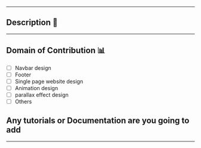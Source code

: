 <hr>

## Description 📜

<!-- Please describe the issue in brief. -->

<hr>

## Domain of Contribution 📊

- [ ] Navbar design
- [ ] Footer
- [ ] Single page website design
- [ ] Animation design
- [ ] parallax effect design 
- [ ] Others

## Any tutorials or Documentation are you going to add 

<hr>

